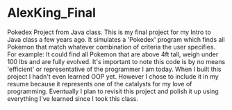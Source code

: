 # AlexKing_Final
Pokedex Project from Java class.
This is my final project for my Intro to Java class a few years ago. It simulates a 'Pokedex' program which finds all Pokemon that match whatever combination of 
criteria the user specifies. For example: It could find all Pokemon that are above 4ft tall, weigh under 100 lbs and are fully evolved. 
It's important to note this code is by no means 'efficient' or representative of the programmer I am today. When I built this project I hadn't even learned OOP yet.
However I chose to include it in my resume because it represents one of the catalysts for my love of programming.
Eventually I plan to revisit this project and polish it up using everything I've learned since I took this class.
